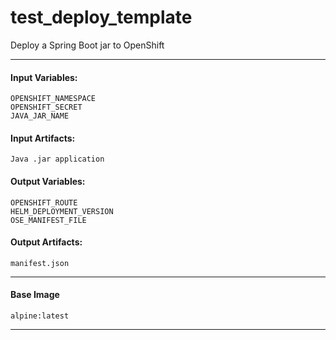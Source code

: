 
test_deploy_template
====================
Deploy a Spring Boot jar to OpenShift
___
#### Input Variables:
```shell
OPENSHIFT_NAMESPACE
OPENSHIFT_SECRET
JAVA_JAR_NAME
```
#### Input Artifacts:
```shell
Java .jar application
```
#### Output Variables:
```shell
OPENSHIFT_ROUTE
HELM_DEPLOYMENT_VERSION
OSE_MANIFEST_FILE
```
#### Output Artifacts:
```shell
manifest.json
```
___
#### Base Image
```shell
alpine:latest
```
___
